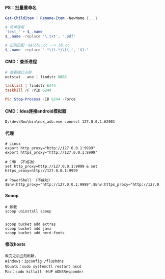 #### PS：批量重命名

```powershell
Get-ChildItem | Rename-Item -NewName {...}

# 简单使用
'test_' + $_.name
$_.name -replace '\.txt', '.pdf'

# 正则匹配：aa(bb).cc --> bb.cc
$_.name -replace '.*\((.*)\)\.', '$1.'
```

#### CMD：查杀进程

```powershell
# 查看端口占用
netstat - ano | findstr 8888

tasklist | findstr 6244
taskkill /F /PID 6244

PS: Stop-Process -ID 6244 -Force
```

#### CMD：Idea连接android模拟器

```
D:\dev\Nox\bin\nox_adb.exe connect 127.0.0.1:62001
```

#### 代理

```
# Linux
export http_proxy="http://127.0.0.1:9999"
export https_proxy="http://127.0.0.1:9999"

# CMD （不成功）
set http_proxy=http://127.0.0.1:9999 & set https_proxy=http://127.0.0.1:9999

# PowerShell （不成功）
$Env:http_proxy="http://127.0.0.1:9999";$Env:https_proxy="http://127.0.0.1:9999"
```

#### Scoop

```
# 卸载
scoop uninstall scoop


scoop bucket add extras
scoop bucket add java
scoop bucket add nerd-fonts
```

#### 修改hosts

```
改完之后立刻刷新，
Windows：ipconfig /flushdns
Ubuntu：sudo systemctl restart nscd
Mac：sudo killall -HUP mDNSResponder
```

